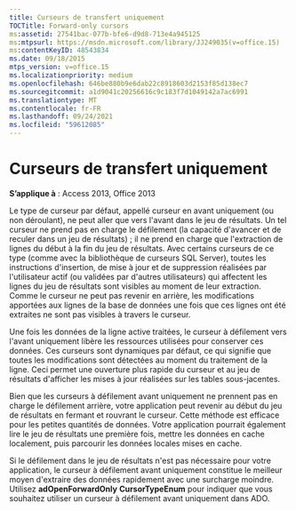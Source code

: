 ```yaml
---
title: Curseurs de transfert uniquement
TOCTitle: Forward-only cursors
ms:assetid: 27541bac-077b-bfe6-d9d8-713e4a945125
ms:mtpsurl: https://msdn.microsoft.com/library/JJ249035(v=office.15)
ms:contentKeyID: 48543834
ms.date: 09/18/2015
mtps_version: v=office.15
ms.localizationpriority: medium
ms.openlocfilehash: 646be880b9e6dab22c8918603d2153f85d138ec7
ms.sourcegitcommit: a1d9041c20256616c9c183f7d1049142a7ac6991
ms.translationtype: MT
ms.contentlocale: fr-FR
ms.lasthandoff: 09/24/2021
ms.locfileid: "59612085"
---
```

# <a name="forward-only-cursors"></a>Curseurs de transfert uniquement

**S’applique à** : Access 2013, Office 2013

Le type de curseur par défaut, appellé curseur en avant uniquement (ou non déroulant), ne peut aller que vers l'avant dans le jeu de résultats. Un tel curseur ne prend pas en charge le défilement (la capacité d'avancer et de reculer dans un jeu de résultats) ; il ne prend en charge que l'extraction de lignes du début à la fin du jeu de résultats. Avec certains curseurs de ce type (comme avec la bibliothèque de curseurs SQL Server), toutes les instructions d'insertion, de mise à jour et de suppression réalisées par l'utilisateur actif (ou validées par d'autres utilisateurs) qui affectent les lignes du jeu de résultats sont visibles au moment de leur extraction. Comme le curseur ne peut pas revenir en arrière, les modifications apportées aux lignes de la base de données une fois que ces lignes ont été extraites ne sont pas visibles à travers le curseur.

Une fois les données de la ligne active traitées, le curseur à défilement vers l'avant uniquement libère les ressources utilisées pour conserver ces données. Ces curseurs sont dynamiques par défaut, ce qui signifie que toutes les modifications sont détectées au moment du traitement de la ligne. Ceci permet une ouverture plus rapide du curseur et au jeu de résultats d'afficher les mises à jour réalisées sur les tables sous-jacentes.

Bien que les curseurs à défilement avant uniquement ne prennent pas en charge le défilement arrière, votre application peut revenir au début du jeu de résultats en fermant et rouvrant le curseur. Cette méthode est efficace pour les petites quantités de données. Votre application pourrait également lire le jeu de résultats une première fois, mettre les données en cache localement, puis parcourir les données locales mises en cache.

Si le défilement dans le jeu de résultats n'est pas nécessaire pour votre application, le curseur à défilement avant uniquement constitue le meilleur moyen d'extraire des données rapidement avec une surcharge moindre. Utilisez **adOpenForwardOnly** **CursorTypeEnum** pour indiquer que vous souhaitez utiliser un curseur à défilement avant uniquement dans ADO.

